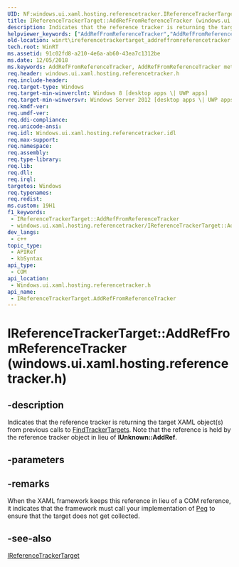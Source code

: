 ```yaml
---
UID: NF:windows.ui.xaml.hosting.referencetracker.IReferenceTrackerTarget.AddRefFromReferenceTracker
title: IReferenceTrackerTarget::AddRefFromReferenceTracker (windows.ui.xaml.hosting.referencetracker.h)
description: Indicates that the reference tracker is returning the target XAML object(s) from previous calls to FindTrackerTargets. Note that the reference is held by the reference tracker object in lieu of IUnknown::AddRef.
helpviewer_keywords: ["AddRefFromReferenceTracker","AddRefFromReferenceTracker method [Windows Runtime]","AddRefFromReferenceTracker method [Windows Runtime]","IReferenceTrackerTarget interface","IReferenceTrackerTarget interface [Windows Runtime]","AddRefFromReferenceTracker method","IReferenceTrackerTarget.AddRefFromReferenceTracker","IReferenceTrackerTarget.xaml","IReferenceTrackerTarget::AddRefFromReferenceTracker","IReferenceTrackerTarget::xaml","windows/IReferenceTrackerTarget::AddRefFromReferenceTracker","winrt.ireferencetrackertarget_addreffromreferencetracker"]
old-location: winrt\ireferencetrackertarget_addreffromreferencetracker.htm
tech.root: WinRT
ms.assetid: 91c02fd8-a210-4e6a-ab60-43ea7c1312be
ms.date: 12/05/2018
ms.keywords: AddRefFromReferenceTracker, AddRefFromReferenceTracker method [Windows Runtime], AddRefFromReferenceTracker method [Windows Runtime],IReferenceTrackerTarget interface, IReferenceTrackerTarget interface [Windows Runtime],AddRefFromReferenceTracker method, IReferenceTrackerTarget.AddRefFromReferenceTracker, IReferenceTrackerTarget.xaml, IReferenceTrackerTarget::AddRefFromReferenceTracker, IReferenceTrackerTarget::xaml, windows/IReferenceTrackerTarget::AddRefFromReferenceTracker, winrt.ireferencetrackertarget_addreffromreferencetracker
req.header: windows.ui.xaml.hosting.referencetracker.h
req.include-header: 
req.target-type: Windows
req.target-min-winverclnt: Windows 8 [desktop apps \| UWP apps]
req.target-min-winversvr: Windows Server 2012 [desktop apps \| UWP apps]
req.kmdf-ver: 
req.umdf-ver: 
req.ddi-compliance: 
req.unicode-ansi: 
req.idl: Windows.ui.xaml.hosting.referencetracker.idl
req.max-support: 
req.namespace: 
req.assembly: 
req.type-library: 
req.lib: 
req.dll: 
req.irql: 
targetos: Windows
req.typenames: 
req.redist: 
ms.custom: 19H1
f1_keywords:
 - IReferenceTrackerTarget::AddRefFromReferenceTracker
 - windows.ui.xaml.hosting.referencetracker/IReferenceTrackerTarget::AddRefFromReferenceTracker
dev_langs:
 - c++
topic_type:
 - APIRef
 - kbSyntax
api_type:
 - COM
api_location:
 - Windows.ui.xaml.hosting.referencetracker.h
api_name:
 - IReferenceTrackerTarget.AddRefFromReferenceTracker
---
```


# IReferenceTrackerTarget::AddRefFromReferenceTracker (windows.ui.xaml.hosting.referencetracker.h)


## -description

Indicates that the reference tracker is returning the target XAML object(s) from previous calls to  <a href="/windows/desktop/api/windows.ui.xaml.hosting.referencetracker/nf-windows-ui-xaml-hosting-referencetracker-ireferencetracker-findtrackertargets">FindTrackerTargets</a>.  Note that the reference is held by the reference tracker object in lieu of <b>IUnknown::AddRef</b>.

## -parameters

## -remarks

  When the XAML framework keeps this reference in lieu of a COM reference, it indicates that the framework must call your implementation of <a href="/windows/desktop/api/windows.ui.xaml.hosting.referencetracker/nf-windows-ui-xaml-hosting-referencetracker-ireferencetrackertarget-peg">Peg</a> to ensure that the target does not get collected.

## -see-also

<a href="/windows/desktop/api/windows.ui.xaml.hosting.referencetracker/nn-windows-ui-xaml-hosting-referencetracker-ireferencetrackertarget">IReferenceTrackerTarget</a>
